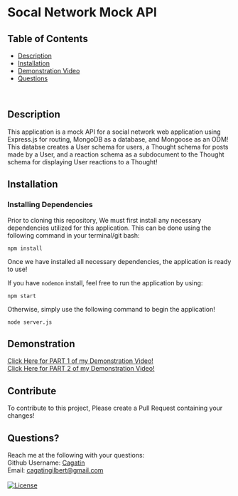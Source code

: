 # Socal Network Mock API

## Table of Contents
- [Description](#description) 
- [Installation](#installation)
- [Demonstration Video](#demonstration)
- [Questions](#questions)
<br />

## Description
This application is a mock API for a social network web application using Express.js for routing, MongoDB as a database, and Mongoose as an ODM! <br />
This databse creates a User schema for users, a Thought schema for posts made by a User, and a reaction schema as a subdocument to the Thought schema for displaying User reactions to a Thought! <br>

## Installation
### Installing Dependencies
Prior to cloning this repository, We must first install any necessary dependencies utilized for this application. This can be done using the following command in your terminal/git bash:
```
npm install
```
Once we have installed all necessary dependencies, the application is ready to use! <br>

If you have ```nodemon``` install, feel free to run the application by using:
```
npm start
```
Otherwise, simply use the following command to begin the application!
```
node server.js
``` 
## Demonstration
[Click Here for PART 1 of my Demonstration Video!](https://watch.screencastify.com/v/AI90Ki4acH5PIZumKJpu) <br>
[Click Here for PART 2 of my Demonstration Video!](https://watch.screencastify.com/v/VFNpnQ3DtKMM4ZwRFWTp)<br>
## Contribute
To contribute to this project, Please create a Pull Request containing your changes! <br/>

## Questions? 
Reach me at the following with your questions: <br/>
Github Username: [Cagatin](https://github.com/cagatin) <br/>
Email:  cagatingilbert@gmail.com <br/>
<br/>
[![License](https://img.shields.io/badge/License-MIT-yellow.svg)](https://opensource.org/licenses/MIT)